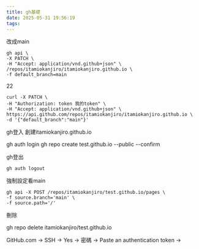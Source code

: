 ```yaml
---
title: gh基礎
date: 2025-05-31 19:56:19
tags:
---
```

改成main

    gh api \
    -X PATCH \
    -H "Accept: application/vnd.github+json" \
    /repos/itamiokanjiro/itamiokanjiro.github.io \
    -f default_branch=main

22


    curl -X PATCH \
    -H "Authorization: token 我的token" \
    -H "Accept: application/vnd.github+json" \
    https://api.github.com/repos/itamiokanjiro/itamiokanjiro.github.io \
    -d '{"default_branch":"main"}'

gh登入 創建itamiokanjiro.github.io

   gh auth login
   gh repo create test.github.io --public --confirm

gh登出

    gh auth logout

強制設定看main

    gh api -X POST /repos/itamiokanjiro/test.github.io/pages \
    -f source.branch='main' \
    -f source.path='/'


刪除

   gh repo delete itamiokanjiro/test.github.io





GitHub.com -> SSH -> Yes -> 密碼 -> Paste an authentication token ->

